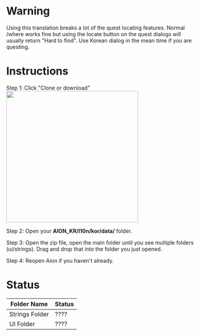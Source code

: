 # Warning
Using this translation breaks a lot of the quest locating features.  Normal /where works fine but using the locate button on the quest dialogs will usually return "Hard to find".  Use Korean dialog in the mean time if you are questing.

# Instructions

Step 1: Click "Clone or download"  
<img src="https://i.imgur.com/uDKzibG.png" width="350"/>

Step 2: Open your **AION_KR/l10n/kor/data/** folder.  

Step 3: Open the zip file, open the main folder until you see multiple folders (ui/strings).  Drag and drop that into the folder you just opened. 

Step 4: Reopen Aion if you haven't already.  

# Status 

Folder Name | Status
-------------------------- | --------------------------  
Strings Folder | ????  
UI Folder | ????  
